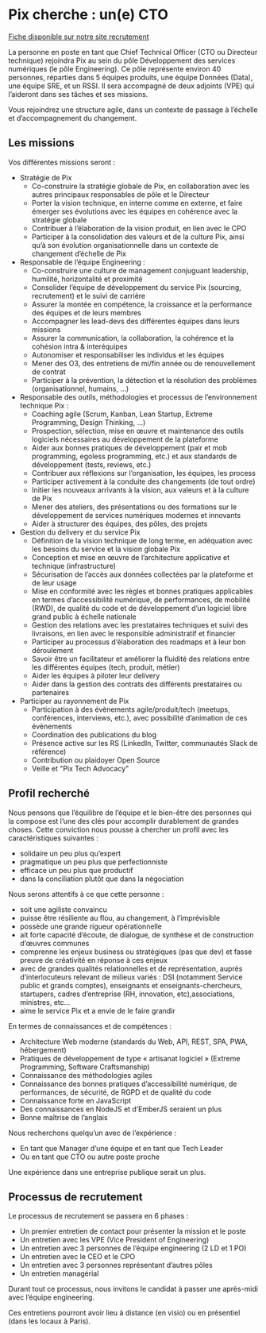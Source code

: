 # Pix cherche : un(e) CTO

[Fiche disponible sur notre site recrutement](https://pix.recruitee.com/o/cto-chief-technology-officer)

La personne en poste en tant que Chief Technical Officer (CTO ou Directeur technique) rejoindra Pix au sein du pôle Développement des services numériques (le pôle Engineering). Ce pôle représente environ 40 personnes, réparties dans 5 équipes produits, une équipe Données (Data), une équipe SRE, et un RSSI. Il sera accompagné de deux adjoints (VPE) qui l’aideront dans ses tâches et ses missions.

Vous rejoindrez une structure agile, dans un contexte de passage à l’échelle et d’accompagnement du changement.

## Les missions

Vos différentes missions seront :

* Stratégie de Pix
  * Co-construire la stratégie globale de Pix, en collaboration avec les autres principaux responsables de pôle et le Directeur
  * Porter la vision technique, en interne comme en externe, et faire émerger ses évolutions avec les équipes en cohérence avec la stratégie globale
  * Contribuer à l’élaboration de la vision produit, en lien avec le CPO
  * Participer à la consolidation des valeurs et de la culture Pix, ainsi qu’à son évolution organisationnelle dans un contexte de changement d’échelle de Pix
* Responsable de l’équipe Engineering :
  * Co-construire une culture de management conjuguant leadership, humilité, horizontalité et proximité
  * Consolider l’équipe de développement du service Pix (sourcing, recrutement) et le suivi de carrière
  * Assurer la montée en compétence, la croissance et la performance des équipes et de leurs membres
  * Accompagner les lead-devs des différentes équipes dans leurs missions
  * Assurer la communication, la collaboration, la cohérence et la cohésion intra & interéquipes
  * Autonomiser et responsabiliser les individus et les équipes
  * Mener des O3, des entretiens de mi/fin année ou de renouvellement de contrat
  * Participer à la prévention, la détection et la résolution des problèmes (organisationnel, humains, ...)
* Responsable des outils, méthodologies et processus de l’environnement technique Pix :
  * Coaching agile (Scrum, Kanban, Lean Startup, Extreme Programming, Design Thinking, ...)
  * Prospection, sélection, mise en œuvre et maintenance des outils logiciels nécessaires au développement de la plateforme
  * Aider aux bonnes pratiques de développement (pair et mob programming, egoless programming, etc.) et aux standards de développement (tests, reviews, etc.)
  * Contribuer aux réflexions sur l’organisation, les équipes, les process
  * Participer activement à la conduite des changements (de tout ordre)
  * Initier les nouveaux arrivants à la vision, aux valeurs et à la culture de Pix
  * Mener des ateliers, des présentations ou des formations sur le développement de services numériques modernes et innovants
  * Aider à structurer des équipes, des pôles, des projets
* Gestion du delivery et du service Pix
  * Définition de la vision technique de long terme, en adéquation avec les besoins du service et la vision globale Pix
  * Conception et mise en œuvre de l’architecture applicative et technique (infrastructure)
  * Sécurisation de l’accès aux données collectées par la plateforme et de leur usage
  * Mise en conformité avec les règles et bonnes pratiques applicables en termes d’accessibilité numérique, de performances, de mobilité (RWD), de qualité du code et de développement d’un logiciel libre grand public à échelle nationale
  * Gestion des relations avec les prestataires techniques et suivi des livraisons, en lien avec le responsible administratif et financier
  * Participer au processus d’élaboration des roadmaps et à leur bon déroulement
  * Savoir être un facilitateur et améliorer la fluidité des relations entre les différentes équipes (tech, produit, métier)
  * Aider les équipes à piloter leur delivery
  * Aider dans la gestion des contrats des différents prestataires ou partenaires
* Participer au rayonnement de Pix
  * Participation à des évènements agile/produit/tech (meetups, conférences, interviews, etc.), avec possibilité d’animation de ces évènements
  * Coordination des publications du blog
  * Présence active sur les RS (LinkedIn, Twitter, communautés Slack de référence)
  * Contribution ou plaidoyer Open Source
  * Veille et "Pix Tech Advocacy"
  
## Profil recherché 

Nous pensons que l’équilibre de l’équipe et le bien-être des personnes qui la compose est l’une des clés pour accomplir durablement de grandes choses. Cette conviction nous pousse à chercher un profil avec les caractéristiques suivantes :

* solidaire un peu plus qu’expert
* pragmatique un peu plus que perfectionniste
* efficace un peu plus que productif
* dans la conciliation plutôt que dans la négociation

Nous serons attentifs à ce que cette personne :
* soit une agiliste convaincu
* puisse être résiliente au flou, au changement, à l’imprévisible
* possède une grande rigueur opérationnelle
* ait forte capacité d’écoute, de dialogue, de synthèse et de construction d’œuvres communes
* comprenne les enjeux business ou stratégiques (pas que dev) et fasse preuve de créativité en réponse à ces enjeux
* avec de grandes qualités relationnelles et de représentation, auprès d’interlocuteurs relevant de milieux variés : DSI (notamment Service public et grands comptes), enseignants et enseignants-chercheurs, startupers, cadres d’entreprise (RH, innovation, etc),associations, ministres, etc...
* aime le service Pix et a envie de le faire grandir

En termes de connaissances et de compétences :

* Architecture Web moderne (standards du Web, API, REST, SPA, PWA, hébergement)
* Pratiques de développement de type « artisanat logiciel » (Extreme Programming, Software Craftsmanship)
* Connaissance des méthodologies agiles
* Connaissance des bonnes pratiques d’accessibilité numérique, de performances, de sécurité, de RGPD et de qualité du code
* Connaissance forte en JavaScript
* Des connaissances en NodeJS et d’EmberJS seraient un plus
* Bonne maîtrise de l’anglais

Nous recherchons quelqu’un avec de l’expérience :

* En tant que Manager d’une équipe et en tant que Tech Leader
* Ou en tant que CTO ou autre poste proche

Une expérience dans une entreprise publique serait un plus.

## Processus de recrutement 

Le processus de recrutement se passera en 6 phases :

* Un premier entretien de contact pour présenter la mission et le poste
* Un entretien avec les VPE (Vice President of Engineering)
* Un entretien avec 3 personnes de l’équipe engineering (2 LD et 1 PO)
* Un entretien avec le CEO et le CPO
* Un entretien avec 3 personnes représentant d’autres pôles
* Un entretien managérial

Durant tout ce processus, nous invitons le candidat à passer une après-midi avec l’équipe engineering.

Ces entretiens pourront avoir lieu à distance (en visio) ou en présentiel (dans les locaux à Paris).
